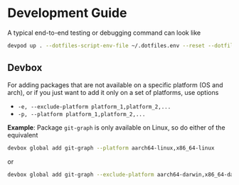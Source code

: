 # Development Guide

A typical end-to-end testing or debugging command can look like

```sh
devpod up . --dotfiles-script-env-file ~/.dotfiles.env --reset --dotfiles-script-env DOTFILES_APPLY=false,DOTFILES_GIT_BRANCH=dev
```

## Devbox

For adding packages that are not available on a specific platform (OS and
arch), or if you just want to add it only on a set of platforms, use options

- `-e, --exclude-platform platform_1,platform_2,...`
- `-p, --platform platform_1,platform_2,...`

**Example**: Package `git-graph` is only available on Linux, so do either of
the equivalent

```sh
devbox global add git-graph --platform aarch64-linux,x86_64-linux
```

or

```sh
devbox global add git-graph --exclude-platform aarch64-darwin,x86_64-darwin
```
